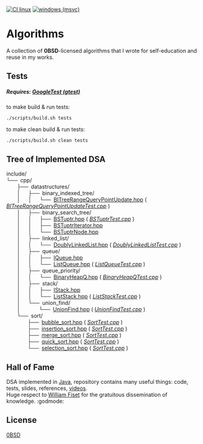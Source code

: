 [![CI linux][ci_linux_bdg]]([ci_linux])
[![windows (msvc)][ci_windows_bdg]]([ci_windows])

# Algorithms

A collection of **0BSD**-licensed algorithms that I wrote for self-education and reuse in my works.

## Tests
##### Requires: [GoogleTest (gtest)](https://github.com/google/googletest)
to make build & run tests:
```
./scripts/build.sh tests
```
to make clean build & run tests:
```
./scripts/build.sh clean tests
```

## Tree of Implemented DSA
include/\
└── cpp/\
    ├── datastructures/\
    │   ├── binary_indexed_tree/\
    │   │   └── [BITreeRangeQueryPointUpdate.hpp] ( *[BITreeRangeQueryPointUpdateTest.cpp]* )\
    │   ├── binary_search_tree/\
    │   │   ├── [BSTuptr.hpp] ( *[BSTuptrTest.cpp]* )\
    │   │   ├── [BSTuptrIterator.hpp]\
    │   │   └── [BSTuptrNode.hpp]\
    │   ├── linked_list/\
    │   │   └── [DoublyLinkedList.hpp] ( *[DoublyLinkedListTest.cpp]* )\
    │   ├── queue/\
    │   │   ├── [IQueue.hpp]\
    │   │   └── [ListQueue.hpp] ( *[ListQueueTest.cpp]* )\
    │   ├── queue_priority/\
    │   │   └── [BinaryHeapQ.hpp] ( *[BinaryHeapQTest.cpp]* )\
    │   ├── stack/\
    │   │   ├── [IStack.hpp]\
    │   │   └── [ListStack.hpp] ( *[ListStackTest.cpp]* )\
    │   └── union_find/\
    │       └── [UnionFind.hpp] ( *[UnionFindTest.cpp]* )\
    └── sort/\
        ├── [bubble_sort.hpp] ( *[SortTest.cpp]* )\
        ├── [insertion_sort.hpp] ( *[SortTest.cpp]* )\
        ├── [merge_sort.hpp] ( *[SortTest.cpp]* )\
        ├── [quick_sort.hpp] ( *[SortTest.cpp]* )\
        └── [selection_sort.hpp] ( *[SortTest.cpp]* )

[BITreeRangeQueryPointUpdate.hpp]: ./include/cpp/datastructures/binary_indexed_tree/BITreeRangeQueryPointUpdate.hpp
[BITreeRangeQueryPointUpdateTest.cpp]: ./tests/unit/datastructures/binary_indexed_tree/BITreeRangeQueryPointUpdateTest.cpp
[BSTuptr.hpp                 ]: ./include/cpp/datastructures/binary_search_tree/BSTuptr.hpp
[BSTuptrIterator.hpp         ]: ./include/cpp/datastructures/binary_search_tree/BSTuptrIterator.hpp
[BSTuptrNode.hpp             ]: ./include/cpp/datastructures/binary_search_tree/BSTuptrNode.hpp
[BSTuptrTest.cpp             ]: ./tests/unit/datastructures/binary_search_tree/BSTuptrTest.cpp
[BinaryHeapQ.hpp             ]: ./include/cpp/datastructures/queue_priority/BinaryHeapQ.hpp
[BinaryHeapQTest.cpp         ]: ./tests/unit/datastructures/queue_priority/BinaryHeapQTest.cpp
[DoublyLinkedList.hpp        ]: ./include/cpp/datastructures/linked_list/DoublyLinkedList.hpp
[DoublyLinkedListTest.cpp    ]: ./tests/unit/datastructures/linked_list/DoublyLinkedListTest.cpp
[IQueue.hpp                  ]: ./include/cpp/datastructures/queue/IQueue.hpp
[IStack.hpp                  ]: ./include/cpp/datastructures/stack/IStack.hpp
[ListQueue.hpp               ]: ./include/cpp/datastructures/queue/ListQueue.hpp
[ListQueueTest.cpp           ]: ./tests/unit/datastructures/queue/ListQueueTest.cpp
[ListStack.hpp               ]: ./include/cpp/datastructures/stack/ListStack.hpp
[ListStackTest.cpp           ]: ./tests/unit/datastructures/stack/ListStackTest.cpp
[SortTest.cpp                ]: ./tests/unit/sort/SortTest.cpp
[UnionFind.hpp               ]: ./include/cpp/datastructures/union_find/UnionFind.hpp
[UnionFindTest.cpp           ]: ./tests/unit/datastructures/union_find/UnionFindTest.cpp
[bubble_sort.hpp             ]: ./include/cpp/sort/bubble_sort.hpp
[insertion_sort.hpp          ]: ./include/cpp/sort/insertion_sort.hpp
[merge_sort.hpp              ]: ./include/cpp/sort/merge_sort.hpp
[quick_sort.hpp              ]: ./include/cpp/sort/quick_sort.hpp
[selection_sort.hpp          ]: ./include/cpp/sort/selection_sort.hpp

## Hall of Fame
DSA implemented in [Java](https://github.com/williamfiset/Algorithms),
repository contains many useful things: code, tests, slides, references,
[videos](https://www.youtube.com/c/WilliamFiset-videos/playlists).\
Huge respect to [William Fiset](https://github.com/williamfiset)
for the gratuitous dissemination of knowledge. :godmode:

## License
[0BSD](https://choosealicense.com/licenses/0bsd/)

[ci_linux       ]: https://github.com/WANDEX/algorithms/actions/workflows/ci_linux.yml
[ci_linux_bdg   ]: https://github.com/WANDEX/algorithms/actions/workflows/ci_linux.yml/badge.svg
[ci_windows     ]: https://github.com/WANDEX/algorithms/actions/workflows/ci_windows.yml
[ci_windows_bdg ]: https://github.com/WANDEX/algorithms/actions/workflows/ci_windows.yml/badge.svg]
